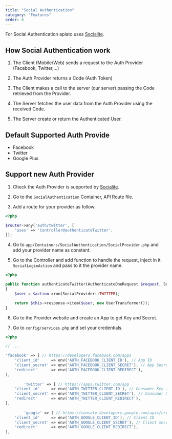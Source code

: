 ```yaml
---
title: "Social Authentication"
category: "Features"
order: 6
---
```


For Social Authentication apiato uses [Socialite]( https://github.com/laravel/socialite).

## How Social Authentication work

1. The Client (Mobile/Web) sends a request to the Auth Provider (Facebook, Twitter,...) 

2. The Auth Provider returns a Code (Auth Token)

3. The Client makes a call to the server (our server) passing the Code retrieved from the Provider.

4. The Server fetches the user data from the Auth Provider using the received Code.

5. The Server create or return the Authenticated User.

## Default Supported Auth Provide

* Facebook
* Twitter
* Google Plus

## Support new Auth Provider

1) Check the Auth Provider is supported by [Socialite](https://socialiteproviders.github.io/).

2) Go to the `SocialAuthentication` Container, API Route file.

3) Add a route for your provider as follow:


```php
<?php

$router->any('auth/twitter', [
    'uses' => 'Controller@authenticateTwitter',
]); 
```

4) Go to `app/Containers/SocialAuthentication/SocialProvider.php` and add your provider name as constant.

5) Go to the Controller and add function to handle the request, inject in it `SocialLoginAction` and pass to it the provider name.


```php
<?php

public function authenticateTwitter(AuthenticateOneRequest $request, SocialLoginAction $action)
{
    $user = $action->run(SocialProvider::TWITTER);

    return $this->response->item($user, new UserTransformer());
}
```
	    
	     
6) Go to the Provider website and create an App to get Key and Secret.

7) Go to `config/services.php` and set your credentials.


```php
<?php

// ...

'facebook' => [ // https://developers.facebook.com/apps
    'client_id'     => env('AUTH_FACEBOOK_CLIENT_ID'), // App ID
    'client_secret' => env('AUTH_FACEBOOK_CLIENT_SECRET'), // App Secret
    'redirect'      => env('AUTH_FACEBOOK_CLIENT_REDIRECT'),
],
	
	    'twitter' => [ // https://apps.twitter.com/app
    'client_id'     => env('AUTH_TWITTER_CLIENT_ID'), // Consumer Key (API Key)
    'client_secret' => env('AUTH_TWITTER_CLIENT_SECRET'), // Consumer Secret (API Secret)
    'redirect'      => env('AUTH_TWITTER_CLIENT_REDIRECT'),
],
	
	    'google' => [ // https://console.developers.google.com/apis/credentials
    'client_id'     => env('AUTH_GOOGLE_CLIENT_ID'), // Client ID
    'client_secret' => env('AUTH_GOOGLE_CLIENT_SECRET'), // Client secret
    'redirect'      => env('AUTH_GOOGLE_CLIENT_REDIRECT'),
],
	 
```



